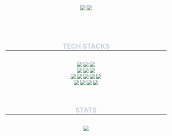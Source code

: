 <div align="center">
    <img src="https://capsule-render.vercel.app/api?type=egg&color=Black&height=210">
    <img src="https://capsule-render.vercel.app/api?type=venom&height=200&text=Expect%20the%20unexpected!&fontSize=60&color=0:6E1D0C,100&fontColor=D7D7D7">
</div><br><br><br><br>
<div align="center">
    <h2 style="border-bottom: 1px solid #21262d; color: #c9d1d9;"> TECH STACKS </h2> 
    <br>
    <div>
        <img src="https://img.shields.io/badge/Android-3DDC84?style=for-the-badge&logo=Android&logoColor=white">
        <img src="https://img.shields.io/badge/Apache Tomcat-F8DC75?style=for-the-badge&logo=Apache Tomcat&logoColor=white">
        <img src="https://img.shields.io/badge/C-A8B9CC?style=for-the-badge&logo=C&logoColor=white">
        <br>
        <img src="https://img.shields.io/badge/Docker-2496ED?style=for-the-badge&logo=Docker&logoColor=white">
        <img src="https://img.shields.io/badge/Figma-F24E1E?style=for-the-badge&logo=Figma&logoColor=white">
        <img src="https://img.shields.io/badge/Firebase-FFCA28?style=for-the-badge&logo=Firebase&logoColor=white">
        <br>
        <img src="https://img.shields.io/badge/Github-181717?style=for-the-badge&logo=Github&logoColor=white">
        <img src="https://img.shields.io/badge/jQuery-0769AD?style=for-the-badge&logo=jQuery&logoColor=white">
        <img src="https://img.shields.io/badge/Java-007396?style=for-the-badge&logo=Java&logoColor=white">
        <img src="https://img.shields.io/badge/Javascript-F7DF1E?style=for-the-badge&logo=Javascript&logoColor=white">
        <img src="https://img.shields.io/badge/MySQL-4479A1?style=for-the-badge&logo=MySQL&logoColor=white">
        <br>
        <img src="https://img.shields.io/badge/MongoDB-47A248?style=for-the-badge&logo=MongoDB&logoColor=white">
        <img src="https://img.shields.io/badge/Python-3776AB?style=for-the-badge&logo=Python&logoColor=white">
        <img src="https://img.shields.io/badge/Slack-4A154B?style=for-the-badge&logo=Slack&logoColor=white">
        <img src="https://img.shields.io/badge/Spring Boot-6DB33F?style=for-the-badge&logo=Spring Boot&logoColor=white">
    </div><br><br>
</div>
<div align="center"> 
    <h2 style="border-bottom: 1px solid #21262d; color: #c9d1d9;"> STATS </h2><br>
   <img src="https://github-readme-stats.vercel.app/api?username=kijmane&bg_color=180,00000000,f7f7f7&title_color=b33737&text_color=b33737">
</div>




   
